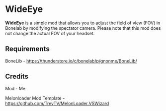 # WideEye

**WideEye** is a simple mod that allows you to adjust the field of view (FOV) in Bonelab by modifying the spectator camera. Please note that this mod does not change the actual FOV of your headset.

## Requirements
BoneLib - https://thunderstore.io/c/bonelab/p/gnonme/BoneLib/

## Credits 
Mod - Me 

Melonloader Mod Template - https://github.com/TrevTV/MelonLoader.VSWizard
